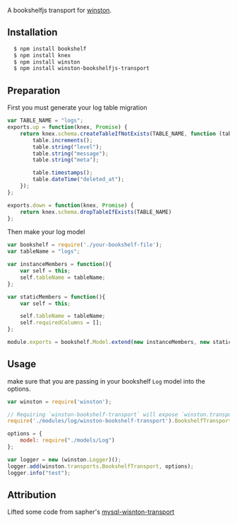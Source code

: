 A bookshelfjs transport for [winston][0]. 

## Installation

``` sh
  $ npm install bookshelf
  $ npm install knex
  $ npm install winston
  $ npm install winston-bookshelfjs-transport
```

## Preparation

First you must generate your log table migration

``` javascript
var TABLE_NAME = "logs";
exports.up = function(knex, Promise) {
    return knex.schema.createTableIfNotExists(TABLE_NAME, function (table){
        table.increments();
        table.string("level");
        table.string("message");
        table.string("meta");

        table.timestamps();
        table.dateTime("deleted_at");
    });
};

exports.down = function(knex, Promise) {
    return knex.schema.dropTableIfExists(TABLE_NAME)
};

```

Then make your log model 
``` javascript
var bookshelf = require('./your-bookshelf-file');
var tableName = "logs";

var instanceMembers = function(){
    var self = this;
    self.tableName = tableName;
};

var staticMembers = function(){
    var self = this;

    self.tableName = tableName;
    self.requiredColumns = [];
};

module.exports = bookshelf.Model.extend(new instanceMembers, new staticMembers);
```

## Usage
make sure that you are passing in your bookshelf `Log` model into the options. 

``` js
var winston = require('winston');

// Requiring `winston-bookshelf-transport` will expose `winston.transports.Bookshelf`
require('./modules/log/winston-bookshelf-transport').BookshelfTransport;

options = {
    model: require("./models/Log")
};

var logger = new (winston.Logger)();
logger.add(winston.transports.BookshelfTransport, options);
logger.info("test");
```

## Attribution
Lifted some code from sapher's [mysql-wisnton-transport][1]

[0]: https://github.com/flatiron/winston
[1]: https://www.npmjs.com/package/winston-mysql-transport
